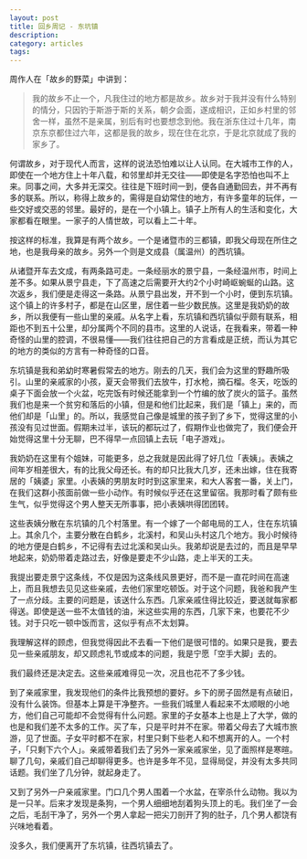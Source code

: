 ```yaml
---
layout: post
title: 回乡周记 - 东坑镇
description: 
category: articles
tags: 
---
```

周作人在「故乡的野菜」中讲到：

> 我的故乡不止一个，凡我住过的地方都是故乡。故乡对于我并没有什么特别的情分，只因钓于斯游于斯的关系，朝夕会面，遂成相识，正如乡村里的邻舍一样，虽然不是亲属，别后有时也要想念到他。我在浙东住过十几年，南京东京都住过六年，这都是我的故乡，现在住在北京，于是北京就成了我的家乡了。

何谓故乡，对于现代人而言，这样的说法恐怕难以让人认同。在大城市工作的人，即使在一个地方住上十年八载，和邻里却并无交往——即使是名字恐怕也叫不上来。同事之间，大多并无深交。往往是下班时间一到，便各自通勤回去，并不再有多的联系。所以，称得上故乡的，需得是自幼常住的地方，有许多童年的玩伴，一些交好或交恶的邻里。最好的，是在一个小镇上。镇子上所有人的生活和变化，大家都看在眼里。一家子的人情世故，可以看上二十年。

按这样的标准，我算是有两个故乡。一个是诸暨市的三都镇，即我父母现在所住之地，也是我母亲的故乡。另外一个则是文成县（属温州）的西坑镇。

从诸暨开车去文成，有两条路可走。一条经丽水的景宁县，一条经温州市，时间上差不多。如果从景宁县走，下了高速之后需要开大约2个小时崎岖蜿蜒的山路。这次返乡，我们便是走得这一条路。从景宁县出发，开不到一个小时，便到东坑镇。这个镇上的许多村子，都是在山区里，居住着一些少数民族。这里是我奶奶的故乡，所以我便有一些山里的亲戚。从名字上看，东坑镇和西坑镇似乎颇有联系，相距也不到五十公里，却分属两个不同的县市。这里的人说话，在我看来，带着一种奇怪的山里的腔调，不很易懂——我们往往把自己的方言看成是正统，而认为其它的地方的类似的方言有一种奇怪的口音。

东坑镇是我和弟幼时寒暑假常去的地方。刚去的几天，我们会为这里的野趣所吸引。山里的亲戚家的小孩，夏天会带我们去放牛，打水枪，摘石榴。冬天，吃饭的桌子下面会放一个火盆，吃完饭有时候还能拿到一个竹编的放了炭火的篮子。虽然我们也是来一个贫穷和落后的小镇，但是和他们比起来，我们是「镇上」来的，而他们却是「山里」的。所以，我感觉自己像是城里的孩子到了乡下，觉得这里的小孩没有见过世面。假期未过半，该玩的都玩过了，假期作业也做完了，我们便会开始觉得这里十分无聊，巴不得早一点回镇上去玩「电子游戏」。

我奶奶在这里有个姐妹，可能更多，总之我就是因此得了好几位「表姨」。表姨之间年岁相差很大，有的比我父母还长。有的却只比我大几岁，还未出嫁，住在我寄居的「姨婆」家里。小表姨的男朋友时时到这家里来，和大人客套一番，关上门，在我们这群小孩面前做一些小动作。有时候似乎还在这里留宿。我那时看了颇有些生气，似乎觉得这个男人整天无所事事，把小表姨哄得团团转。

这些表姨分散在东坑镇的几个村落里。有一个嫁了一个邮电局的工人，住在东坑镇上。其余几个，主要分散在白鹤乡，北溪村，和吴山头村这几个地方。我小时候待的地方便是白鹤乡，不记得有去过北溪和吴山头。我弟却说是去过的，而且是早早地起来，奶奶带着走路过去，好像是要走不少山路，走上半天的工夫。

我提出要走景宁这条线，不仅是因为这条线风景更好，而不是一直花时间在高速上，而且我想去见见这些亲戚，去他们家里吃顿饭。对于这个问题，我爸和我产生了一点分歧。主要的问题是，该送什么东西。几家亲戚住得比较近，要送就每家都得送。即使是送一些不太值钱的油，米这些实用的东西，几家下来，也要花不少钱。对于只吃一顿中饭而言，这似乎有点不太划算。

我理解这样的顾虑，但我觉得因此不去看一下他们是很可惜的。如果只是我，要去见一些亲戚朋友，却又顾虑礼节或成本的问题，我是宁愿「空手大脚」去的。

我们最终还是决定去。这些亲戚难得见一次，况且也花不了多少钱。

到了亲戚家里，我发现他们的条件比我预想的要好。乡下的房子固然是有点破旧，没有什么装饰。但基本上算是干净整齐。一些我们城里人看起来不太顺眼的小地方，他们自己可能却不会觉得有什么问题。家里的子女基本上也是上了大学，做的也是和我们差不太多的工作。买了车，只是平时并不在家。带着父母去了大城市旅游，见了世面。子女平时都不在家，村里只剩下些老人和不想离开的人。一个村子，「只剩下六个人」。亲戚带着我们去了另外一家亲戚家坐，见了面照样是寒暄。聊了几句，亲戚们自己却聊得更多。也许是多年不见，显得局促，并没有太多共同话题。我们坐了几分钟，就起身走了。

又到了另外一户亲戚家里。门口几个男人围着一个水盆，在宰杀什么动物。我以为是一只羊。后来才发现是条狗，一个男人细细地刮着狗头顶上的毛。我们坐了一会之后，毛刮干净了，另外一个男人拿起一把尖刀剖开了狗的肚子，几个男人都饶有兴味地看着。

没多久，我们便离开了东坑镇，往西坑镇去了。
